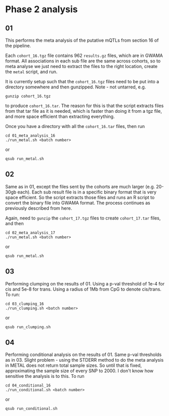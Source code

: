 # Phase 2 analysis

## 01

This performs the meta analysis of the putative mQTLs from section 16 of the pipeline.

Each `cohort_16.tgz` file contains 962 `results.gz` files, which are in GWAMA format. All associations in each sub file are the same across cohorts, so to meta analyse we just need to extract the files to the right location, create the `metal` script, and run.

It is currently setup such that the `cohort_16.tgz` files need to be put into a directory somewhere and then gunzipped. Note - not untarred, e.g.

```
gunzip cohort_16.tgz
```

to produce `cohort_16.tar`. The reason for this is that the script extracts files from that tar file as it is needed, which is faster than doing it from a tgz file, and more space efficient than extracting everything.

Once you have a directory with all the `cohort_16.tar` files, then run

```
cd 01_meta_analysis_16
./run_metal.sh <batch number>
```

or 

```
qsub run_metal.sh
```


## 02

Same as in 01, except the files sent by the cohorts are much larger (e.g. 20-30gb each). Each sub result file is in a specific binary format that is very space efficient. So the script extracts those files and runs an R script to convert the binary file into GWAMA format. The process continues as previously described from here.

Again, need to `gunzip` the `cohort_17.tgz` files to create `cohort_17.tar` files, and then

```
cd 02_meta_analysis_17
./run_metal.sh <batch number>
```

or 

```
qsub run_metal.sh
```

## 03

Performing clumping on the results of 01. Using a p-val threshold of 1e-4 for cis and 5e-8 for trans. Using a radius of 1Mb from CpG to denote cis/trans. To run:

```
cd 03_clumping_16
./run_clumping.sh <batch number>
```

or

```
qsub run_clumping.sh
```


## 04

Performing conditional analysis on the results of 01. Same p-val thresholds as in 03. Slight problem - using the STDERR method to do the meta analysis in METAL does not return total sample sizes. So until that is fixed, approximating the sample size of every SNP to 2000. I don't know how sensitive the analysis is to this. To run

```
cd 04_conditional_16
./run_conditional.sh <batch number>
```

or

```
qsub run_conditional.sh
```



